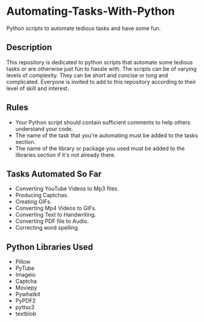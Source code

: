 # Automating-Tasks-With-Python
Python scripts to automate tedious tasks and have some fun.

## Description
This repository is dedicated to python scripts that automate some tedious tasks or are otherwise just fun to hassle with. The scripts can be of varying levels of complexity. They can be short and concise or long and complicated. Everyone is invited to add to this repository according to their level of skill and interest.

## Rules
* Your Python script should contain sufficient comments to help others understand your code.
* The name of the task that you're automating must be added to the tasks section.
* The name of the library or package you used must be added to the libraries section if it's not already there.

## Tasks Automated So Far
* Converting YouTube Videos to Mp3 files.
* Producing Captchas.
* Creating GIFs.
* Converting Mp4 Videos to GIFs.
* Converting Text to Handwriting.
* Converting PDF file to Audio.
* Correcting word spelling.

## Python Libraries Used
* Pillow
* PyTube
* Imageio
* Captcha
* Moviepy
* Pywhatkit
* PyPDF2
* pyttsx3
* textblob
